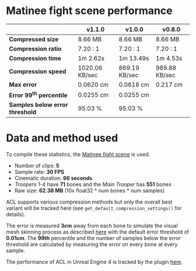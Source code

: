 # Matinee fight scene performance

|                       | v1.1.0    | v1.0.0    | v0.8.0   |
| --------------------- | --------- | --------- | -------- |
| **Compressed size**   | 8.66 MB   | 8.66 MB   | 8.66 MB  |
| **Compression ratio** | 7.20 : 1  | 7.20 : 1  | 7.20 : 1 |
| **Compression time**  | 1m 2.62s | 1m 13.49s | 1m 4.53s |
| **Compression speed**  | 1020.06 KB/sec | 869.19 KB/sec | 989.88 KB/sec |
| **Max error**         | 0.0620 cm | 0.0618 cm | 0.217 cm |
| **Error 99<sup>th</sup> percentile** | 0.0255 cm | 0.0255 cm |  |
| **Samples below error threshold** | 95.03 % | 95.03 % |  |

# Data and method used

To compile these statistics, the [Matinee fight scene](http://nfrechette.github.io/2017/10/05/acl_in_ue4/) is used.

*  Number of clips: **5**
*  Sample rate: **30 FPS**
*  Cinematic duration: **66 seconds**
*  *Troopers* 1-4 have **71** bones and the *Main Trooper* has **551** bones
*  Raw size: **62.38 MB** (10x float32 * num bones * num samples)

ACL supports various compression methods but only the overall best variant will be tracked here (see `get_default_compression_settings()` for details).

The error is measured **3cm** away from each bone to simulate the visual mesh skinning process as described [here](error_metrics.md) with the default error threshold of **0.01cm**. The **99th** percentile and the number of samples below the error threshold are calculated by measuring the error on every bone at every sample.

The performance of ACL in Unreal Engine 4 is tracked by the plugin [here](https://github.com/nfrechette/acl-ue4-plugin/blob/develop/Docs/fight_scene_performance.md).
